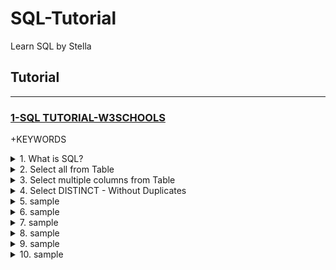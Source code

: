 # SQL-Tutorial
Learn SQL by Stella

## Tutorial

---

### [1-SQL TUTORIAL-W3SCHOOLS](https://www.w3schools.com/sql/)

+KEYWORDS

<details>
    <summary>1. What is SQL?</summary>

```bs
SQL is a standard language for accessing and manipulating databases.
```

```bs
-SQL stands for Structured Query Language
-SQL lets you access and manipulate databases
-SQL became a standard of the American National Standards Institute (ANSI) in 1986, and of the International Organization for Standardization (ISO) in 1987
```

</details>

<details>
    <summary>2. Select all from Table</summary>

```bs
SELECT * FROM Customers;
```

</details>

<details>
    <summary>3. Select multiple columns from Table</summary>

```bs
SELECT CustomerName, City FROM Customers;
```

</details>

<details>
    <summary>4. Select DISTINCT - Without Duplicates</summary>

```bs
SELECT DISTINCT Country FROM Customers;
```

```bs
SELECT COUNT(DISTINCT Country) FROM Customers;
```

</details>

<details>
    <summary>5. sample</summary>

```bs

```

```bs

```

</details>

<details>
    <summary>6. sample</summary>

```bs

```

```bs

```

</details>

<details>
    <summary>7. sample</summary>

```bs

```

```bs

```

</details>

<details>
    <summary>8. sample</summary>

```bs

```

```bs

```

</details>

<details>
    <summary>9. sample</summary>

```bs

```

```bs

```

</details>

<details>
    <summary>10. sample</summary>

```bs

```

```bs

```

</details>


